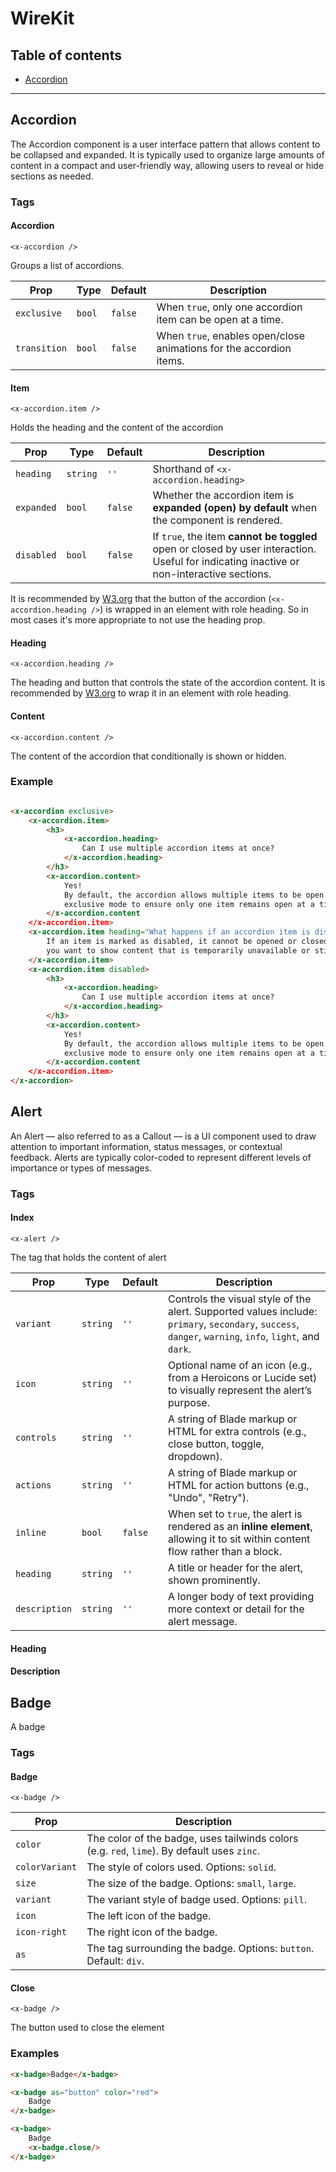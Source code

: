 # WireKit

## Table of contents

- [Accordion](#accordion)

---

## Accordion

The Accordion component is a user interface pattern that allows content to be collapsed and expanded. It is typically
used to organize large amounts of content in a compact and user-friendly way, allowing users to reveal or hide sections
as needed.

### Tags

#### Accordion

`<x-accordion />`

Groups a list of accordions.

| Prop         | Type   | Default | Description                                                         |
|--------------|--------|---------|---------------------------------------------------------------------|
| `exclusive`  | `bool` | `false` | When `true`, only one accordion item can be open at a time.         |
| `transition` | `bool` | `false` | When `true`, enables open/close animations for the accordion items. |

#### Item

`<x-accordion.item />`

Holds the heading and the content of the accordion

| Prop       | Type     | Default | Description                                                                                                                               |
|------------|----------|---------|-------------------------------------------------------------------------------------------------------------------------------------------|
| `heading`  | `string` | `''`    | Shorthand of `<x-accordion.heading>`                                                                                                      |
| `expanded` | `bool`   | `false` | Whether the accordion item is **expanded (open) by default** when the component is rendered.                                              |
| `disabled` | `bool`   | `false` | If `true`, the item **cannot be toggled** open or closed by user interaction. Useful for indicating inactive or non-interactive sections. |

It is recommended by [W3.org](https://www.w3.org/WAI/ARIA/apg/patterns/accordion/) that the button of the
accordion (`<x-accordion.heading />`) is wrapped in an element with role heading.
So in most cases it's more appropriate to not use the heading prop.

#### Heading

`<x-accordion.heading />`

The heading and button that controls the state of the accordion content.
It is recommended by [W3.org](https://www.w3.org/WAI/ARIA/apg/patterns/accordion/) to wrap it in an element with role
heading.

#### Content

`<x-accordion.content />`

The content of the accordion that conditionally is shown or hidden.

### Example

```html

<x-accordion exclusive>
    <x-accordion.item>
        <h3>
            <x-accordion.heading>
                Can I use multiple accordion items at once?
            </x-accordion.heading>
        </h3>
        <x-accordion.content>
            Yes!
            By default, the accordion allows multiple items to be open simultaneously. However, you can enable the
            exclusive mode to ensure only one item remains open at a time, which mimics traditional accordion behavior.
        </x-accordion.content
    </x-accordion.item>
    <x-accordion.item heading="What happens if an accordion item is disabled?">
        If an item is marked as disabled, it cannot be opened or closed through user interaction. This is useful when
        you want to show content that is temporarily unavailable or still loading.
    </x-accordion.item>
    <x-accordion.item disabled>
        <h3>
            <x-accordion.heading>
                Can I use multiple accordion items at once?
            </x-accordion.heading>
        </h3>
        <x-accordion.content>
            Yes!
            By default, the accordion allows multiple items to be open simultaneously. However, you can enable the
            exclusive mode to ensure only one item remains open at a time, which mimics traditional accordion behavior.
        </x-accordion.content
    </x-accordion.item>
</x-accordion>
```

## Alert

An Alert — also referred to as a Callout — is a UI component used to draw attention to important information, status
messages, or contextual feedback. Alerts are typically color-coded to represent different levels of importance or types
of messages.

### Tags

#### Index

`<x-alert />`

The tag that holds the content of alert

| Prop          | Type     | Default | Description                                                                                                                                            |
|---------------|----------|---------|--------------------------------------------------------------------------------------------------------------------------------------------------------|
| `variant`     | `string` | `''`    | Controls the visual style of the alert. Supported values include: `primary`, `secondary`, `success`, `danger`, `warning`, `info`, `light`, and `dark`. |
| `icon`        | `string` | `''`    | Optional name of an icon (e.g., from a Heroicons or Lucide set) to visually represent the alert’s purpose.                                             |
| `controls`    | `string` | `''`    | A string of Blade markup or HTML for extra controls (e.g., close button, toggle, dropdown).                                                            |
| `actions`     | `string` | `''`    | A string of Blade markup or HTML for action buttons (e.g., "Undo", "Retry").                                                                           |
| `inline`      | `bool`   | `false` | When set to `true`, the alert is rendered as an **inline element**, allowing it to sit within content flow rather than a block.                        |
| `heading`     | `string` | `''`    | A title or header for the alert, shown prominently.                                                                                                    |
| `description` | `string` | `''`    | A longer body of text providing more context or detail for the alert message.                                                                          |

#### Heading

#### Description

## Badge

A badge

### Tags

#### Badge

`<x-badge />`

| Prop           | Description                                                                                 |
|----------------|---------------------------------------------------------------------------------------------|
| `color`        | The color of the badge, uses tailwinds colors (e.g. `red`, `lime`). By default uses `zinc`. |
| `colorVariant` | The style of colors used. Options: `solid`.                                                 |
| `size`         | The size of the badge. Options: `small`, `large`.                                           |
| `variant`      | The variant style of badge used. Options: `pill`.                                           |
| `icon`         | The left icon of the badge.                                                                 |
| `icon-right`   | The right icon of the badge.                                                                |
| `as`           | The tag surrounding the badge. Options: `button`. Default: `div`.                           |

#### Close

`<x-badge />`

The button used to close the element

### Examples

```html
<x-badge>Badge</x-badge>
```

```html
<x-badge as="button" color="red">
    Badge
</x-badge>
```

```html
<x-badge>
    Badge
    <x-badge.close/>
</x-badge>
```
